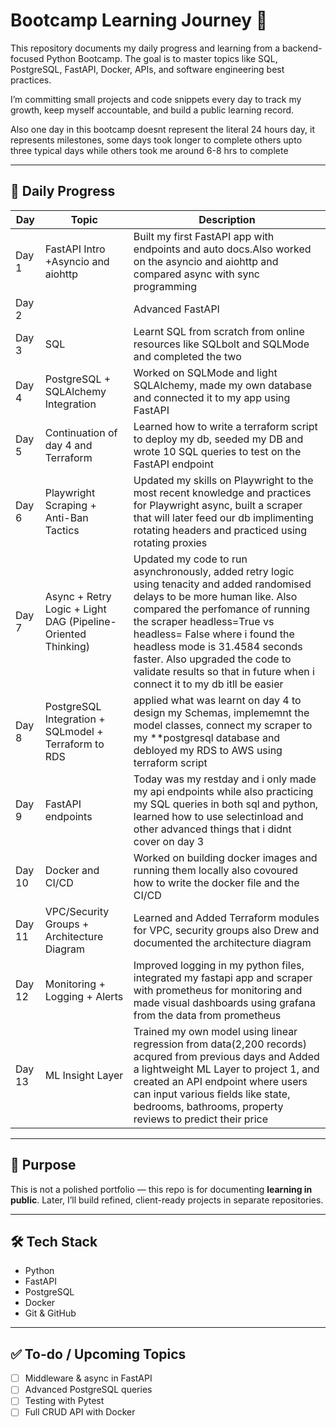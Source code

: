 # Bootcamp Learning Journey 🚀

This repository documents my daily progress and learning from a backend-focused Python Bootcamp. The goal is to master topics like SQL, PostgreSQL, FastAPI, Docker, APIs, and software engineering best practices.

I’m committing small projects and code snippets every day to track my growth, keep myself accountable, and build a public learning record.

Also one day in this bootcamp doesnt represent the literal 24 hours day, it represents milestones, some days took longer to complete others upto three typical days while others took me around 6-8 hrs to complete

---

## 📅 Daily Progress

| Day | Topic | Description |
|-----|-------|-------------|
| Day 1 | FastAPI Intro +Asyncio and aiohttp| Built my first FastAPI app with endpoints and auto docs.Also worked on the asyncio and aiohttp and compared async with sync programming |
| Day 2 | | Advanced FastAPI | Worked on dependencies, Background tasks, pydantic models and Validation, Response model and type hinting 
| Day 3 |SQL| Learnt SQL from scratch from online resources like SQLbolt and SQLMode and completed the two  |
| Day 4 | PostgreSQL + SQLAlchemy Integration|Worked on SQLMode and light SQLAlchemy, made my own database and connected it to my app using FastAPI |
| Day 5 | Continuation of day 4 and Terraform| Learned how to write a terraform script to deploy my db, seeded my DB and wrote 10 SQL queries to test on the FastAPI endpoint
| Day 6 |Playwright Scraping + Anti-Ban Tactics| Updated my skills on Playwright to the most recent knowledge and practices for Playwright async, built a scraper that will later feed our db implimenting rotating headers and practiced using rotating proxies|
|Day 7 |Async + Retry Logic + Light DAG (Pipeline-Oriented Thinking)| Updated my code to run asynchronously, added retry logic using tenacity and added randomised delays to be more human like. Also compared the perfomance of running the scraper headless=True vs headless= False where i found the headless mode is 31.4584 seconds faster. Also upgraded the code to validate results so that in future when i connect it to my db itll be easier|
| Day 8 |PostgreSQL Integration + SQLmodel + Terraform to RDS | applied what was learnt on day 4 to design my Schemas, implememnt the model classes, connect my scraper to my **postgresql database and debloyed my RDS to AWS using terraform script |
| Day 9 |FastAPI endpoints|Today was my restday and i only made my api endpoints while also practicing my SQL queries in both sql and python, learned how to use selectinload and other advanced things that i didnt cover on day 3|
| Day 10 |Docker and CI/CD| Worked on building docker images and running them locally also covoured how to write the docker file and the CI/CD|
| Day 11 | VPC/Security Groups + Architecture Diagram| Learned and  Added Terraform modules for VPC, security groups also Drew and documented the architecture diagram|
| Day 12 |Monitoring + Logging + Alerts|Improved logging in my python files, integrated my fastapi app and scraper with prometheus for monitoring and made visual dashboards using grafana from the data from prometheus|
| Day 13 | ML Insight Layer  | Trained my own model using linear regression from data(2,200 records) acqured from previous days and Added a lightweight ML Layer to project 1, and created an API endpoint where users can input various fields like state, bedrooms, bathrooms, property reviews to predict their price |

---

## 📌 Purpose

This is not a polished portfolio — this repo is for documenting **learning in public**. Later, I’ll build refined, client-ready projects in separate repositories.

---

## 🛠️ Tech Stack

- Python
- FastAPI
- PostgreSQL
- Docker
- Git & GitHub

---

## ✅ To-do / Upcoming Topics

- [ ] Middleware & async in FastAPI
- [ ] Advanced PostgreSQL queries
- [ ] Testing with Pytest
- [ ] Full CRUD API with Docker
